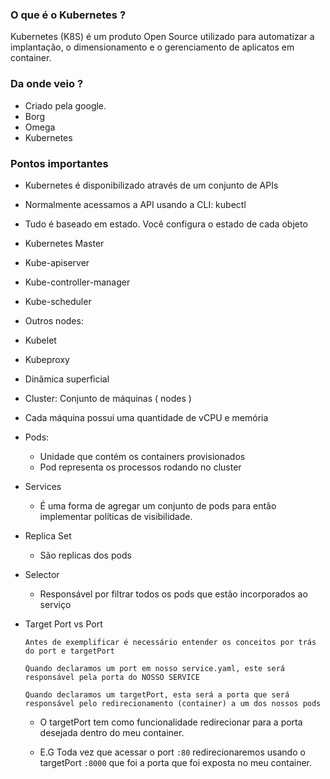 ### O que é o Kubernetes ?
Kubernetes (K8S) é um produto Open Source utilizado para automatizar a implantação, o dimensionamento e o gerenciamento de aplicatos em container.

### Da onde veio ?
 - Criado pela google.
 - Borg
 - Omega
 - Kubernetes

### Pontos importantes
 - Kubernetes é disponibilizado através de um conjunto de APIs
 - Normalmente acessamos a API usando a CLI: kubectl
 - Tudo é baseado em estado. Você configura o estado de cada objeto
 - Kubernetes Master
 - Kube-apiserver
 - Kube-controller-manager
 - Kube-scheduler
 - Outros nodes:
 - Kubelet
 - Kubeproxy
 - Dinâmica superficial
 - Cluster: Conjunto de máquinas ( nodes )
 - Cada máquina possui uma quantidade de vCPU e memória

- Pods: 
   - Unidade que contém os containers provisionados
   - Pod representa os processos rodando no cluster

- Services
   - É uma forma de agregar um conjunto de pods para então implementar políticas de visibilidade.

- Replica Set
   -  São replicas dos pods

- Selector 
   - Responsável por filtrar todos os pods que estão incorporados ao serviço

- Target Port vs Port
   
   `Antes de exemplificar é necessário entender os conceitos por trás do port e targetPort`
   
   `Quando declaramos um port em nosso service.yaml, este será responsável pela porta do NOSSO SERVICE`

   `Quando declaramos um targetPort, esta será a porta que será responsável pelo redirecionamento (container) a um dos nossos pods`

   - O targetPort tem como funcionalidade redirecionar para a porta desejada dentro do meu container.
    
   - E.G Toda vez que acessar o port `:80` redirecionaremos usando o targetPort `:8000` que foi a porta 
   que foi exposta no meu container.